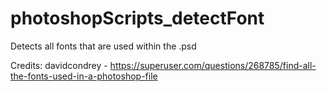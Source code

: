 # photoshopScripts_detectFont
Detects all fonts that are used within the .psd

Credits: davidcondrey - https://superuser.com/questions/268785/find-all-the-fonts-used-in-a-photoshop-file
